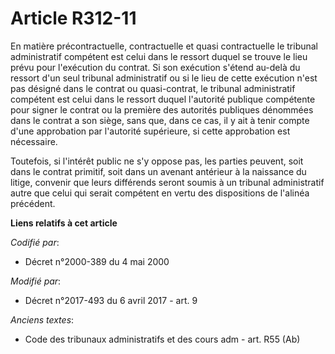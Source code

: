 # Article R312-11

En matière précontractuelle, contractuelle et quasi contractuelle le tribunal administratif compétent est celui dans le
ressort duquel se trouve le lieu prévu pour l'exécution du contrat. Si son exécution s'étend au-delà du ressort d'un seul
tribunal administratif ou si le lieu de cette exécution n'est pas désigné dans le contrat ou quasi-contrat, le tribunal
administratif compétent est celui dans le ressort duquel l'autorité publique compétente pour signer le contrat ou la première
des autorités publiques dénommées dans le contrat a son siège, sans que, dans ce cas, il y ait à tenir compte d'une
approbation par l'autorité supérieure, si cette approbation est nécessaire.

Toutefois, si l'intérêt public ne s'y oppose pas, les parties peuvent, soit dans le contrat primitif, soit dans un avenant
antérieur à la naissance du litige, convenir que leurs différends seront soumis à un tribunal administratif autre que celui
qui serait compétent en vertu des dispositions de l'alinéa précédent.

**Liens relatifs à cet article**

_Codifié par_:

  - Décret n°2000-389 du 4 mai 2000

_Modifié par_:

  - Décret n°2017-493 du 6 avril 2017 - art. 9

_Anciens textes_:

  - Code des tribunaux administratifs et des cours adm - art. R55 (Ab)
